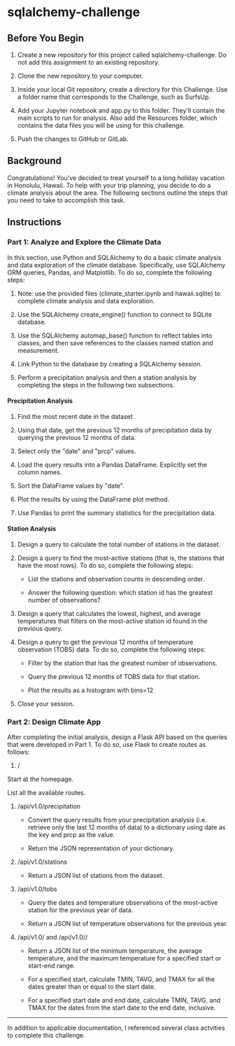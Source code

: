 # sqlalchemy-challenge

## Before You Begin
1. Create a new repository for this project called sqlalchemy-challenge. Do not add this assignment to an existing repository.

1. Clone the new repository to your computer.

1. Inside your local Git repository, create a directory for this Challenge. Use a folder name that corresponds to the Challenge, such as SurfsUp.

1. Add your Jupyter notebook and app.py to this folder. They’ll contain the main scripts to run for analysis. Also add the Resources folder, which contains the data files you will be using for this challenge.

1. Push the changes to GitHub or GitLab.

## Background
Congratulations! You've decided to treat yourself to a long holiday vacation in Honolulu, Hawaii. To help with your trip planning, you decide to do a climate analysis about the area. The following sections outline the steps that you need to take to accomplish this task.

## Instructions
### Part 1: Analyze and Explore the Climate Data
In this section, use Python and SQLAlchemy to do a basic climate analysis and data exploration of the climate database. Specifically, use SQLAlchemy ORM queries, Pandas, and Matplotlib. To do so, complete the following steps:

1. Note: use the provided files (climate_starter.ipynb and hawaii.sqlite) to complete climate analysis and data exploration.

1. Use the SQLAlchemy create_engine() function to connect to SQLite database.

1. Use the SQLAlchemy automap_base() function to reflect tables into classes, and then save references to the classes named station and measurement.

1. Link Python to the database by creating a SQLAlchemy session.

1. Perform a precipitation analysis and then a station analysis by completing the steps in the following two subsections.

#### Precipitation Analysis
1. Find the most recent date in the dataset.

1. Using that date, get the previous 12 months of precipitation data by querying the previous 12 months of data.

1. Select only the "date" and "prcp" values.

1. Load the query results into a Pandas DataFrame. Explicitly set the column names.

1. Sort the DataFrame values by "date".

1. Plot the results by using the DataFrame plot method.

1. Use Pandas to print the summary statistics for the precipitation data.

#### Station Analysis
1. Design a query to calculate the total number of stations in the dataset.

1. Design a query to find the most-active stations (that is, the stations that have the most rows). To do so, complete the following steps:

	- List the stations and observation counts in descending order.

	- Answer the following question: which station id has the greatest number of observations?

1. Design a query that calculates the lowest, highest, and average temperatures that filters on the most-active station id found in the previous query.

1. Design a query to get the previous 12 months of temperature observation (TOBS) data. To do so, complete the following steps:

	- Filter by the station that has the greatest number of observations.

	- Query the previous 12 months of TOBS data for that station.

	- Plot the results as a histogram with bins=12

1. Close your session.

### Part 2: Design Climate App
After completing the initial analysis, design a Flask API based on the queries that were developed in Part 1. To do so, use Flask to create routes as follows:

1. /

Start at the homepage.

List all the available routes.

1. /api/v1.0/precipitation

	- Convert the query results from your precipitation analysis (i.e. retrieve only the last 12 months of data) to a dictionary using date as the key and prcp as the value.

	- Return the JSON representation of your dictionary.

1. /api/v1.0/stations

	- Return a JSON list of stations from the dataset.

1. /api/v1.0/tobs

	- Query the dates and temperature observations of the most-active station for the previous year of data.

	- Return a JSON list of temperature observations for the previous year.

1. /api/v1.0/<start> and /api/v1.0/<start>/<end>

	- Return a JSON list of the minimum temperature, the average temperature, and the maximum temperature for a specified start or start-end range.

	- For a specified start, calculate TMIN, TAVG, and TMAX for all the dates greater than or equal to the start date.

	- For a specified start date and end date, calculate TMIN, TAVG, and TMAX for the dates from the start date to the end date, inclusive.

----
In addition to applicable documentation, I referenced several class actvities to complete this challenge.